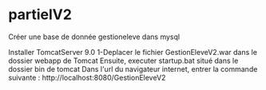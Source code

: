 # partielV2

Créer une base de donnée gestioneleve dans mysql

Installer TomcatServer 9.0 1-Deplacer le fichier GestionEleveV2.war dans le dossier webapp de Tomcat 
Ensuite, executer startup.bat situé dans le dossier bin de tomcat 
Dans l'url du navigateur internet, entrer la commande suivante : http://localhost:8080/GestionEleveV2
